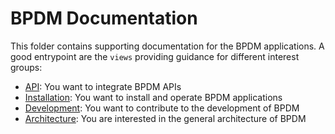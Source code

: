 # BPDM Documentation

This folder contains supporting documentation for the BPDM applications.
A good entrypoint are the `views` providing guidance for different interest groups:

- [API](api/README.md): You want to integrate BPDM APIs
- [Installation](../INSTALL.md): You want to install and operate BPDM applications
- [Development](developer/README.md): You want to contribute to the development of BPDM
- [Architecture](arc42/arc42-bpdm.md): You are interested in the general architecture of BPDM